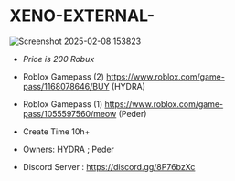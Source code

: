 # XENO-EXTERNAL-


  ![Screenshot 2025-02-08 153823](https://github.com/user-attachments/assets/22d6b551-eb07-41a5-a81c-13468fbc2380)


- *Price is 200 Robux*
  
- Roblox Gamepass (2) https://www.roblox.com/game-pass/1168078646/BUY   (HYDRA)
- Roblox Gamepass (1) https://www.roblox.com/game-pass/1055597560/meow  (Peder)
- Create Time 10h+
- Owners: HYDRA ; Peder
- Discord Server : https://discord.gg/8P76bzXc
